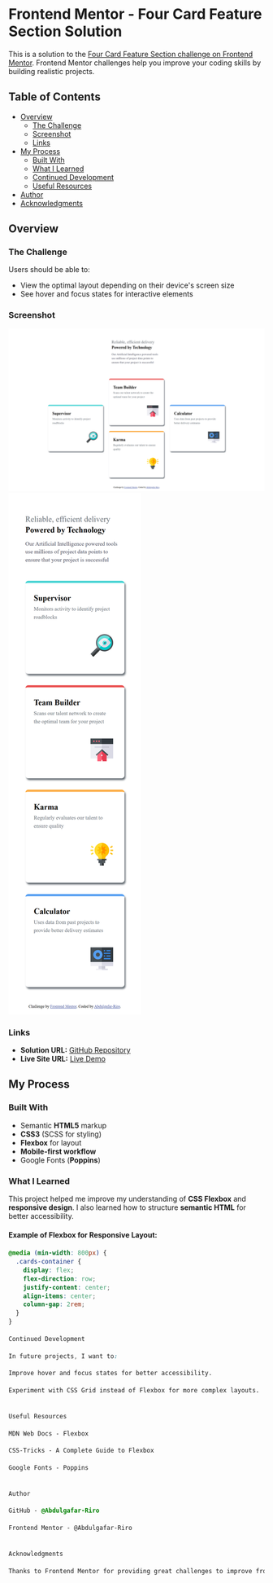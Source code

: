 # Frontend Mentor - Four Card Feature Section Solution

This is a solution to the [Four Card Feature Section challenge on Frontend Mentor](https://www.frontendmentor.io/challenges/four-card-feature-section-weK1eFYK). Frontend Mentor challenges help you improve your coding skills by building realistic projects. 

## Table of Contents

- [Overview](#overview)
  - [The Challenge](#the-challenge)
  - [Screenshot](#screenshot)
  - [Links](#links)
- [My Process](#my-process)
  - [Built With](#built-with)
  - [What I Learned](#what-i-learned)
  - [Continued Development](#continued-development)
  - [Useful Resources](#useful-resources)
- [Author](#author)
- [Acknowledgments](#acknowledgments)

## Overview

### The Challenge

Users should be able to:

- View the optimal layout depending on their device's screen size
- See hover and focus states for interactive elements

### Screenshot

![Desktop View](./screenshots/desktop-view.png)  
![Mobile View](./screenshots/mobile-view.png)  

### Links

- **Solution URL:** [GitHub Repository](https://https://github.com/Abdulgafar-Riro/four-card-feature-section/)  
- **Live Site URL:** [Live Demo](https://webmujahid-four-card-feature-section.netlify.app/)  

## My Process

### Built With

- Semantic **HTML5** markup  
- **CSS3** (SCSS for styling)  
- **Flexbox** for layout  
- **Mobile-first workflow**  
- Google Fonts (**Poppins**)  

### What I Learned

This project helped me improve my understanding of **CSS Flexbox** and **responsive design**. I also learned how to structure **semantic HTML** for better accessibility.

#### Example of Flexbox for Responsive Layout:
```css
@media (min-width: 800px) {
  .cards-container {
    display: flex;
    flex-direction: row;
    justify-content: center;
    align-items: center;
    column-gap: 2rem;
  }
}

Continued Development

In future projects, I want to:

Improve hover and focus states for better accessibility.

Experiment with CSS Grid instead of Flexbox for more complex layouts.


Useful Resources

MDN Web Docs - Flexbox

CSS-Tricks - A Complete Guide to Flexbox

Google Fonts - Poppins


Author

GitHub - @Abdulgafar-Riro

Frontend Mentor - @Abdulgafar-Riro


Acknowledgments

Thanks to Frontend Mentor for providing great challenges to improve frontend skills.

